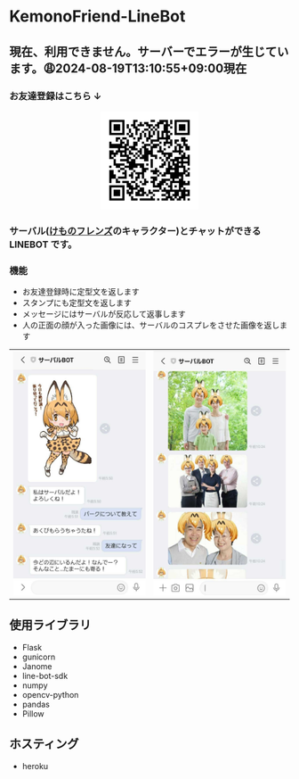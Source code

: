 # KemonoFriend-LineBot

<!--status-->

## 現在、利用できません。サーバーでエラーが生じています。:weary:2024-08-19T13:10:55+09:00現在

<!--status-->

### お友達登録はこちら ↓

<div align="center">
<img width=35% src="./READMEimages/921ppfrn.png">
</div>

### サーバル([けものフレンズ](https://kemono-friends.jp)のキャラクター)とチャットができる LINEBOT です。

### 機能

- お友達登録時に定型文を返します
- スタンプにも定型文を返します
- メッセージにはサーバルが反応して返事します
- 人の正面の顔が入った画像には、サーバルのコスプレをさせた画像を返します

<table>
<tr>
<td><img src="./READMEimages/Screenshot_20210719-055222_LINE.jpg"></td>
<td><img src="./READMEimages/Screenshot_20210728-102510_LINE.jpg"></td>
</tr>
</table>

## 使用ライブラリ

- Flask
- gunicorn
- Janome
- line-bot-sdk
- numpy
- opencv-python
- pandas
- Pillow

## ホスティング

- heroku
